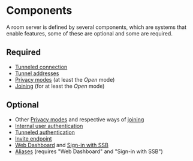 # Components

A room server is defined by several components, which are systems that enable features, some of these are optional and some are required.

## Required

- [Tunneled connection](../Participation/Tunneled%20connection.md)
- [Tunnel addresses](../Participation/Tunnel%20addresses.md)
- [Privacy modes](../Setup/Privacy%20modes.md) (at least the *Open* mode)
- [Joining](../Participation/Joining.md) (for at least the *Open* mode)

## Optional

- Other [Privacy modes](../Setup/Privacy%20modes.md) and respective ways of [joining](../Participation/Joining.md)
- [Internal user authentication](../Participation/Internal%20user%20authentication.md)
- [Tunneled authentication](../Participation/Tunneled%20authentication.md)
- [Invite endpoint](../Participation/Invite%20endpoint.md)
- [Web Dashboard](Web%20Dashboard.md) and [Sign-in with SSB](Sign-in%20with%20SSB.md)
- [Aliases](../Alias/Readme.md) (requires "Web Dashboard" and "Sign-in with SSB")